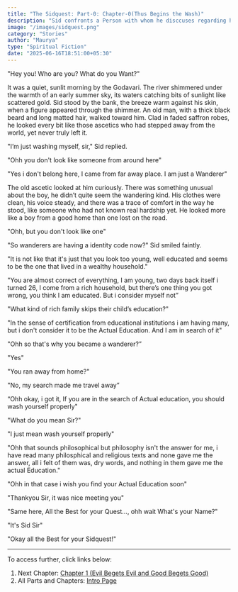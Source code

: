 ```yaml
---
title: "The Sidquest: Part-0: Chapter-0(Thus Begins the Wash)"
description: "Sid confronts a Person with whom he disccuses regarding his Journey"
image: "/images/sidquest.png"
category: "Stories"
author: "Maurya"
type: "Spiritual Fiction"
date: "2025-06-16T18:51:00+05:30"
---
```


"Hey you! Who are you? What do you Want?"

It was a quiet, sunlit morning by the Godavari. The river shimmered under the warmth of an early summer sky, its waters catching bits of sunlight like scattered gold. Sid stood by the bank, the breeze warm against his skin, when a figure appeared through the shimmer. An old man, with a thick black beard and long matted hair, walked toward him. Clad in faded saffron robes, he looked every bit like those ascetics who had stepped away from the world, yet never truly left it.

"I’m just washing myself, sir," Sid replied.

"Ohh you don't look like someone from around here"

"Yes i don't belong here, I came from far away place. I am just a Wanderer"

The old ascetic looked at him curiously. There was something unusual about the boy, he didn’t quite seem the wandering kind. His clothes were clean, his voice steady, and there was a trace of comfort in the way he stood, like someone who had not known real hardship yet. He looked more like a boy from a good home than one lost on the road.

"Ohh, but you don't look like one" 

"So wanderers are having a identity code now?" Sid smiled faintly.

"It is not like that it's just that you look too young, well educated and seems to be the one that lived in a wealthy household."

"You are almost correct of everything, I am young, two days back itself i turned 26, I come from a rich household, but there’s one thing you got wrong, you think I am educated. But i consider myself not”

"What kind of rich family skips their child’s education?"

"In the sense of certification from educational institutions i am having many, but i don't consider it to be the Actual Education. And I am in search of it"

"Ohh so that's why you became a wanderer?”

"Yes"

"You ran away from home?"

"No, my search made me travel away”

“Ohh okay, i got it,  If you are in the search of Actual education, you should wash yourself properly"

"What do you mean Sir?"

"I just mean wash yourself properly"

"Ohh that sounds philosophical but philosophy isn't the answer for me, i have read many philosphical and religious texts and none gave me the answer, all i felt of them was, dry words, and nothing in them gave me the actual Education."

"Ohh in that case i wish you find your Actual Education soon"

"Thankyou Sir, it was nice meeting you" 

"Same here, All the Best for your Quest…, ohh wait What's your Name?"

"It's Sid Sir" 

"Okay all the Best for your Sidquest!"

----------------------------------------------------------------

To access further, click links below:
1. Next Chapter: <font color="maroon">[Chapter 1 (Evil Begets Evil and Good Begets Good)](https://mauryasmind.vercel.app/posts/sidquest11)</font>
2. All Parts and Chapters: <font color="maroon">[Intro Page](https://mauryasmind.vercel.app/posts/sidquestIntro)</font>

